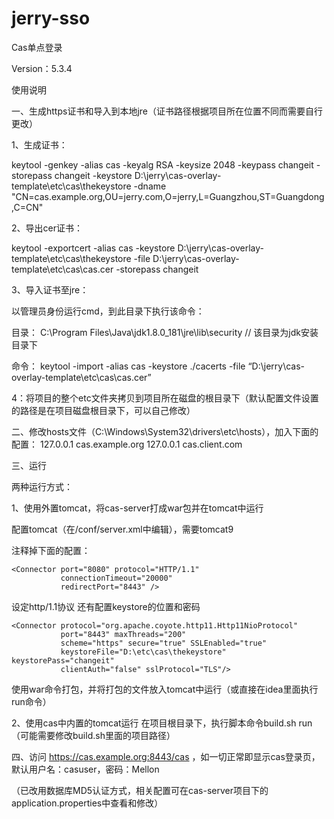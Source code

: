 # jerry-sso
Cas单点登录

Version：5.3.4

使用说明

一、生成https证书和导入到本地jre（证书路径根据项目所在位置不同而需要自行更改）

1、生成证书：

keytool -genkey -alias cas -keyalg RSA -keysize 2048 -keypass changeit -storepass changeit -keystore D:\jerry\cas-overlay-template\etc\cas\thekeystore -dname "CN=cas.example.org,OU=jerry.com,O=jerry,L=Guangzhou,ST=Guangdong,C=CN"

2、导出cer证书：

keytool -exportcert -alias cas -keystore D:\jerry\cas-overlay-template\etc\cas\thekeystore -file D:\jerry\cas-overlay-template\etc\cas\cas.cer -storepass changeit

3、导入证书至jre：

以管理员身份运行cmd，到此目录下执行该命令：

目录： C:\Program Files\Java\jdk1.8.0_181\jre\lib\security        // 该目录为jdk安装目录下

命令： keytool -import -alias cas -keystore ./cacerts -file “D:\jerry\cas-overlay-template\etc\cas\cas.cer”

4：将项目的整个etc文件夹拷贝到项目所在磁盘的根目录下（默认配置文件设置的路径是在项目磁盘根目录下，可以自己修改）

二、修改hosts文件（C:\Windows\System32\drivers\etc\hosts），加入下面的配置：
127.0.0.1        cas.example.org
127.0.0.1        cas.client.com

三、运行

两种运行方式：

1、使用外置tomcat，将cas-server打成war包并在tomcat中运行

配置tomcat（在/conf/server.xml中编辑），需要tomcat9

注释掉下面的配置：

    <Connector port="8080" protocol="HTTP/1.1"
               connectionTimeout="20000"
               redirectPort="8443" />


设定http/1.1协议 还有配置keystore的位置和密码

    <Connector protocol="org.apache.coyote.http11.Http11NioProtocol"
               port="8443" maxThreads="200"
               scheme="https" secure="true" SSLEnabled="true"
               keystoreFile="D:\etc\cas\thekeystore" keystorePass="changeit"
               clientAuth="false" sslProtocol="TLS"/>
               
使用war命令打包，并将打包的文件放入tomcat中运行（或直接在idea里面执行run命令）

2、使用cas中内置的tomcat运行
在项目根目录下，执行脚本命令build.sh run （可能需要修改build.sh里面的项目路径）

四、访问 https://cas.example.org:8443/cas ，如一切正常即显示cas登录页，默认用户名：casuser，密码：Mellon

（已改用数据库MD5认证方式，相关配置可在cas-server项目下的application.properties中查看和修改）

